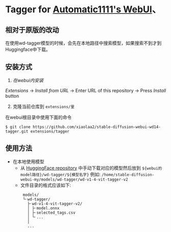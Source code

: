 # Tagger for [Automatic1111&#39;s WebUI](https://github.com/AUTOMATIC1111/stable-diffusion-webui)、

## 相对于原版的改动

在使用wd-tagger模型的时候，会先在本地路径中搜索模型，如果搜索不到才到Huggingface中下载。


## 安装方式

1. *在webui内安装*

*Extensions* -> *Install from URL* -> Enter URL of this repository -> Press *Install* button

2. 克隆当前仓库到 `extensions/里`

在webui根目录中使用下面的命令

```shell
$ git clone https://github.com/xiaolaa2/stable-diffusion-webui-wd14-tagger.git extensions/tagger
```


## 使用方法

* 在本地使用模型
  - 从 [HuggingFace repository](https://huggingface.co/SmilingWolf/wd-v1-4-vit-tagger) 中手动下载对应的模型然后放到 `${webui的model路径}/wd-tagger/${模型名字}` 例如: `/home/stable-diffusion-webui-my/models/wd-tagger/wd-v1-4-vit-tagger-v2`
  - 文件目录的格式应该如下:
    ```
     models/
     └╴wd-tagger/
       ├╴wd-v1-4-vit-tagger-v2/
       │ ├╴model.onnx
       │ ├╴selected_tags.csv
       │ └╴...
       │
       ...
    ```
